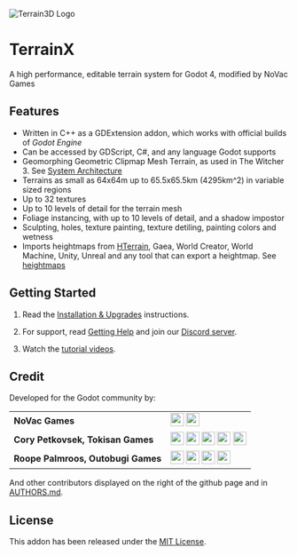 ![Terrain3D Logo](https://novacdev.github.io/TerrainX-Web/photos/img3.jpg)

# TerrainX
A high performance, editable terrain system for Godot 4, modified by NoVac Games



## Features
* Written in C++ as a GDExtension addon, which works with official builds of *Godot Engine*
* Can be accessed by GDScript, C#, and any language Godot supports
* Geomorphing Geometric Clipmap Mesh Terrain, as used in The Witcher 3. See [System Architecture](https://terrain3d.readthedocs.io/en/stable/docs/system_architecture.html) 
* Terrains as small as 64x64m up to 65.5x65.5km (4295km^2) in variable sized regions
* Up to 32 textures
* Up to 10 levels of detail for the terrain mesh
* Foliage instancing, with up to 10 levels of detail, and a shadow impostor
* Sculpting, holes, texture painting, texture detiling, painting colors and wetness
* Imports heightmaps from [HTerrain](https://github.com/Zylann/godot_heightmap_plugin/), Gaea, World Creator, World Machine, Unity, Unreal and any tool that can export a heightmap. See [heightmaps](https://terrain3d.readthedocs.io/en/stable/docs/heightmaps.html)


## Getting Started

1. Read the [Installation & Upgrades](https://terrain3d.readthedocs.io/en/stable/docs/installation.html) instructions.

2. For support, read [Getting Help](https://terrain3d.readthedocs.io/en/stable/docs/getting_help.html) and join our [Discord server](https://tokisan.com/discord).

3. Watch the [tutorial videos](https://terrain3d.readthedocs.io/en/stable/docs/tutorial_videos.html).


## Credit
Developed for the Godot community by:

|||
|--|--|
| **NoVac Games** | [<img src="https://github.com/dmhendricks/signature-social-icons/blob/master/icons/round-flat-filled/35px/www.png?raw=true" width="24"/>](https://novacgames.ct.ws/) [<img src="https://github.com/dmhendricks/signature-social-icons/blob/master/icons/round-flat-filled/35px/youtube.png?raw=true" width="24"/>](https://www.youtube.com/@NoVacGames)|
| **Cory Petkovsek, Tokisan Games** | [<img src="https://github.com/dmhendricks/signature-social-icons/blob/master/icons/round-flat-filled/35px/twitter.png?raw=true" width="24"/>](https://twitter.com/TokisanGames) [<img src="https://github.com/dmhendricks/signature-social-icons/blob/master/icons/round-flat-filled/35px/github.png?raw=true" width="24"/>](https://github.com/TokisanGames) [<img src="https://github.com/dmhendricks/signature-social-icons/blob/master/icons/round-flat-filled/35px/www.png?raw=true" width="24"/>](https://tokisan.com/) [<img src="https://github.com/dmhendricks/signature-social-icons/blob/master/icons/round-flat-filled/35px/discord.png?raw=true" width="24"/>](https://tokisan.com/discord) [<img src="https://github.com/dmhendricks/signature-social-icons/blob/master/icons/round-flat-filled/35px/youtube.png?raw=true" width="24"/>](https://www.youtube.com/@TokisanGames)|
| **Roope Palmroos, Outobugi Games** | [<img src="https://github.com/dmhendricks/signature-social-icons/blob/master/icons/round-flat-filled/35px/twitter.png?raw=true" width="24"/>](https://twitter.com/outobugi) [<img src="https://github.com/dmhendricks/signature-social-icons/blob/master/icons/round-flat-filled/35px/github.png?raw=true" width="24"/>](https://github.com/outobugi) [<img src="https://github.com/dmhendricks/signature-social-icons/blob/master/icons/round-flat-filled/35px/www.png?raw=true" width="24"/>](https://outobugi.com/) [<img src="https://github.com/dmhendricks/signature-social-icons/blob/master/icons/round-flat-filled/35px/youtube.png?raw=true" width="24"/>](https://www.youtube.com/@outobugi)|

And other contributors displayed on the right of the github page and in [AUTHORS.md](https://terrain3d.readthedocs.io/en/stable/docs/authors.html).

## License

This addon has been released under the [MIT License](https://github.com/TokisanGames/Terrain3D/blob/main/LICENSE.txt).


